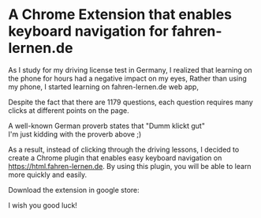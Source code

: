 # A Chrome Extension that enables keyboard navigation for fahren-lernen.de

As I study for my driving license test in Germany, I realized that learning on the phone for hours had a negative impact on my eyes,
Rather than using my phone, I started learning on fahren-lernen.de web app, 

Despite the fact that there are 1179 questions, each question requires many clicks at different points on the page. 

A well-known German proverb states that "Dumm klickt gut"  
I'm just kidding with the proverb above ;)

As a result, instead of clicking through the driving lessons, I decided to create a Chrome plugin that enables easy keyboard navigation on https://html.fahren-lernen.de. By using this plugin, you will be able to learn more quickly and easily.

Download the extension in google store:

I wish you good luck!